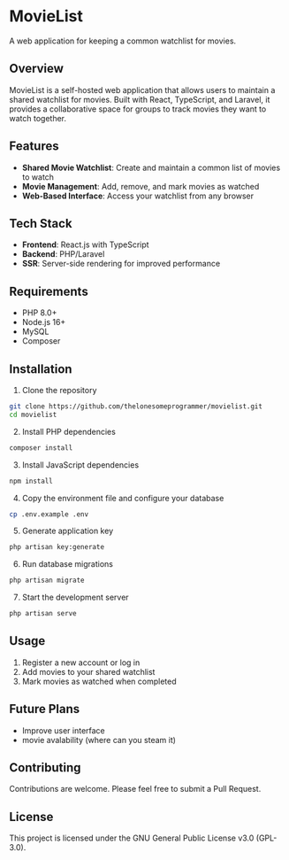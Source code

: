 # MovieList

A web application for keeping a common watchlist for movies.

## Overview

MovieList is a self-hosted web application that allows users to maintain a shared watchlist for movies. Built with React, TypeScript, and Laravel, it provides a collaborative space for groups to track movies they want to watch together.

## Features

- **Shared Movie Watchlist**: Create and maintain a common list of movies to watch
- **Movie Management**: Add, remove, and mark movies as watched
- **Web-Based Interface**: Access your watchlist from any browser

## Tech Stack

- **Frontend**: React.js with TypeScript
- **Backend**: PHP/Laravel
- **SSR**: Server-side rendering for improved performance

## Requirements

- PHP 8.0+
- Node.js 16+
- MySQL
- Composer

## Installation

1. Clone the repository
```bash
git clone https://github.com/thelonesomeprogrammer/movielist.git
cd movielist
```

2. Install PHP dependencies
```bash
composer install
```

3. Install JavaScript dependencies
```bash
npm install
```

4. Copy the environment file and configure your database
```bash
cp .env.example .env
```

5. Generate application key
```bash
php artisan key:generate
```

6. Run database migrations
```bash
php artisan migrate
```

7. Start the development server
```bash
php artisan serve
```

## Usage

1. Register a new account or log in
2. Add movies to your shared watchlist
3. Mark movies as watched when completed

## Future Plans

- Improve user interface
- movie avalability (where can you steam it)

## Contributing

Contributions are welcome. Please feel free to submit a Pull Request.

## License

This project is licensed under the GNU General Public License v3.0 (GPL-3.0).
